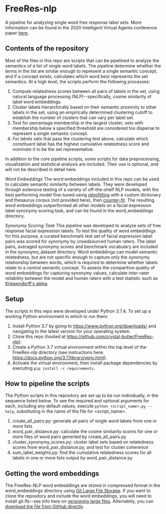 # FreeRes-nlp
A pipeline for analyzing single word free response label sets. More information can be found in the 2020 Intelligent Virtual Agents conference paper [here](https://www.crystal-butler.com/?p=1533).

## Contents of the repository
Most of the files in this repo are scripts that can be pipelined to analyze the semantics of a list of single word labels. The pipeline determine whether the terms in the
list are similar enough to represent a single semantic concept, and if a concept exists, calculates which word best represents the set semantics. 
At a high level, the scripts perform the following processes:
1. Compute relatedness scores between all pairs of labels in the set, using natural language processing (NLP)--specifically, cosine similarity of label word embeddings.
2. Cluster labels hierarchically based on their semantic proximity to other labels in the set, using an empirically determined clustering cutoff
to establish the number of clusters that can vary per label set.
3. Test for percentage membership in the largest cluster; sets with membership below a specified threshold are considered too disperse to represent
a single semantic concept.
4. For labels sets that pass the clustering test above, calculate which constituent label has the highest cumulative relatedness score and 
nominate it to be the set representative.

In addition to the core pipeline scripts, some scripts for data preprocessing, visualization and statistical analysis are included. Their use is optional, and will not be
described in detail here.

*Word Embeddings*
The word embeddings included in this repo can be used to calculate semantic similarity between labels. They were developed through extensive testing of a variety of 
off-the-shelf NLP models, with the best performing model fine-tuned using [retrofitting](https://www.cs.cmu.edu/~hovy/papers/15HLT-retrofitting-word-vectors.pdf) with a custom dictionary and thesaurus corpus (not provided here), then [counter-fit](https://www.aclweb.org/anthology/N16-1018.pdf). The resulting word embeddings outperformed all other models on a facial expression
label synonymy scoring task, and can be found in the word_embeddings directory.

*Synonymy Scoring Task*
This pipeline was developed to analyze sets of free response facial expression labels. To test the quality of word embeddings for this purpose, a curated benchmark 
test set of facial expression label pairs was scored for synonymy by crowdsourced human raters. The label pairs, averaged synonymy scores and benchmark vocabulary are included
in the synonyms_dataset directory. Word embeddings can model semantic relatedness, but are not specific enough to capture only the synonymy relationship between words, which
is required to determine whether labels relate to a central semantic concept. To assess the comparitive quality of word embeddings for capturing synonymy values, calculate
inter-rater reliability between the model and human raters with a test statistic such as 
[Krippendorff's alpha](https://repository.upenn.edu/cgi/viewcontent.cgi?article=1043&context=asc_papers#:~:text=Krippendorff's%20alpha%20(%CE%B1)%20is%20a,assign%20computable%20values%20to%20them.).

## Setup
The scripts in this repo were developed under Python 3.7.4. To set up a working Python environment in which to run them:
1. Install Python 3.7 by going to https://www.python.org/downloads/ and navigating to the latest version for your operating system.
2. Clone this repo (hosted at https://github.com/crystal-butler/FreeRes-nlp).
3. Create a Python 3.7 virtual environment within the top level of the FreeRes-nlp directory (see instructions here: https://docs.python.org/3.7/library/venv.html).
4. Activate the virtual environment, then install package dependencies by executing `pip install -r requirements`.

## How to pipeline the scripts
The Python scripts in this repository are set up to be run individually, in the sequence listed below. To see the required and optional arguments for each, 
including any default values, execute `python <script_name>.py --help`, substituting in the name of the file for <script_name>.
1. create_all_pairs.py: generate all pairs of single word labels from one or more lists
2. word_pair_distance.py: calculate the cosine similarity scores for one or more files of word pairs generted by create_all_pairs.py
3. cluster_synonymy_scores.py: cluster label sets based on relatedness scores from word_pair_distance.py, and test for cluster coherence
4. sum_label_weights.py: find the cumulative relatedness scores for all labels in one or more lists output by word_pair_distance.py

## Getting the word embeddings
The FreeRes-NLP word embeddings are stored in compressed format in the word_embeddings directory using [Git Large File Storage](https://git-lfs.github.com/). If you want to clone the repository and include the word embeddings, you will need to install git lfs--see info here on [versioning large files](https://docs.github.com/en/free-pro-team@latest/github/managing-large-files/versioning-large-files). Alternately, you can [download the file from GitHub directly](https://github.com/crystal-butler/FreeRes-nlp/raw/master/word_embeddings/FreeRes-NLP_word_embeddings.zip).
